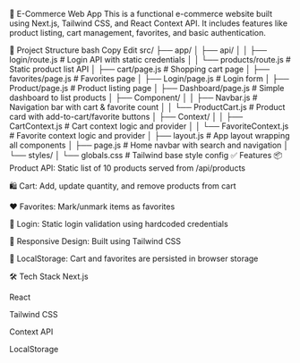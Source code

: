🛒 E-Commerce Web App
This is a functional e-commerce website built using Next.js, Tailwind CSS, and React Context API. It includes features like product listing, cart management, favorites, and basic authentication.

📁 Project Structure
bash
Copy
Edit
src/
├── app/
│   ├── api/
│   │   ├── login/route.js           # Login API with static credentials
│   │   └── products/route.js        # Static product list API
│   ├── cart/page.js                 # Shopping cart page
│   ├── favorites/page.js           # Favorites page
│   ├── Login/page.js               # Login form
│   ├── Product/page.js             # Product listing page
│   ├── Dashboard/page.js           # Simple dashboard to list products
│   ├── Component/
│   │   ├── Navbar.js               # Navigation bar with cart & favorite count
│   │   └── ProductCart.js          # Product card with add-to-cart/favorite buttons
│   ├── Context/
│   │   ├── CartContext.js          # Cart context logic and provider
│   │   └── FavoriteContext.js      # Favorite context logic and provider
│   ├── layout.js                   # App layout wrapping all components
│   ├── page.js                     # Home navbar with search and navigation
│   └── styles/
│       └── globals.css             # Tailwind base style config
✅ Features
📦 Product API: Static list of 10 products served from /api/products

🛍️ Cart: Add, update quantity, and remove products from cart

❤️ Favorites: Mark/unmark items as favorites

🔐 Login: Static login validation using hardcoded credentials

📱 Responsive Design: Built using Tailwind CSS

💾 LocalStorage: Cart and favorites are persisted in browser storage

🛠️ Tech Stack
Next.js

React

Tailwind CSS

Context API

LocalStorage